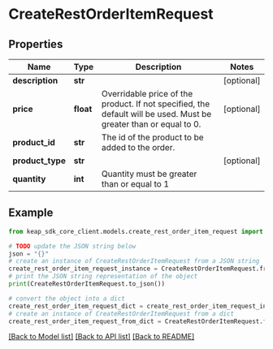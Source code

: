 # CreateRestOrderItemRequest


## Properties

Name | Type | Description | Notes
------------ | ------------- | ------------- | -------------
**description** | **str** |  | [optional] 
**price** | **float** | Overridable price of the product. If not specified, the default will be used. Must be greater than or equal to 0. | [optional] 
**product_id** | **str** | The id of the product to be added to the order. | 
**product_type** | **str** |  | [optional] 
**quantity** | **int** | Quantity must be greater than or equal to 1 | 

## Example

```python
from keap_sdk_core_client.models.create_rest_order_item_request import CreateRestOrderItemRequest

# TODO update the JSON string below
json = "{}"
# create an instance of CreateRestOrderItemRequest from a JSON string
create_rest_order_item_request_instance = CreateRestOrderItemRequest.from_json(json)
# print the JSON string representation of the object
print(CreateRestOrderItemRequest.to_json())

# convert the object into a dict
create_rest_order_item_request_dict = create_rest_order_item_request_instance.to_dict()
# create an instance of CreateRestOrderItemRequest from a dict
create_rest_order_item_request_from_dict = CreateRestOrderItemRequest.from_dict(create_rest_order_item_request_dict)
```
[[Back to Model list]](../README.md#documentation-for-models) [[Back to API list]](../README.md#documentation-for-api-endpoints) [[Back to README]](../README.md)


